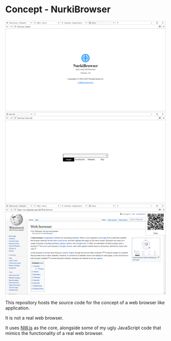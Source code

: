 
# Concept - NurkiBrowser

![cover-1](./cover-1.png)
![cover-2](./cover-2.png)
![cover-3](./cover-3.png)

This repository hosts the source code for the concept of a web browser like application.

It is not a real web browser.

It uses [NW.js](https://nwjs.io/) as the core, alongside some of my ugly JavaScript code that mimics the functionality of a real web browser.

